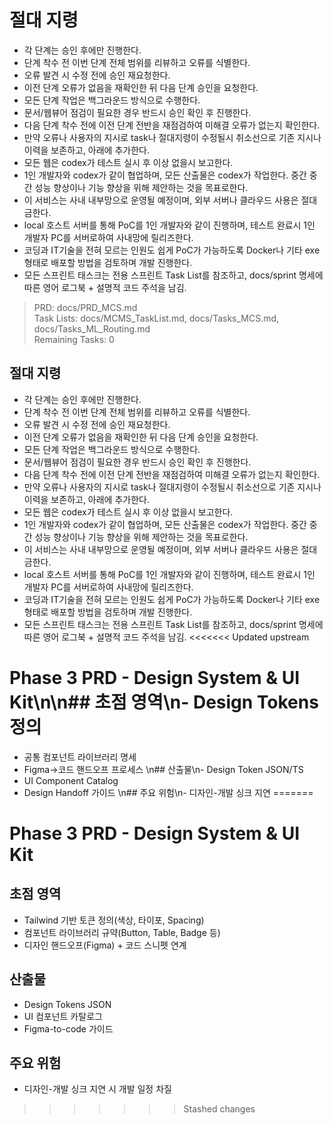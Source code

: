 # 절대 지령
- 각 단계는 승인 후에만 진행한다.
- 단계 착수 전 이번 단계 전체 범위를 리뷰하고 오류를 식별한다.
- 오류 발견 시 수정 전에 승인 재요청한다.
- 이전 단계 오류가 없음을 재확인한 뒤 다음 단계 승인을 요청한다.
- 모든 단계 작업은 백그라운드 방식으로 수행한다.
- 문서/웹뷰어 점검이 필요한 경우 반드시 승인 확인 후 진행한다.
- 다음 단계 착수 전에 이전 단계 전반을 재점검하여 미해결 오류가 없는지 확인한다.
- 만약 오류나 사용자의 지시로 task나 절대지령이 수정될시 취소선으로 기존 지시나 이력을 보존하고, 아래에 추가한다.
- 모든 웹은 codex가 테스트 실시 후 이상 없을시 보고한다.
- 1인 개발자와 codex가 같이 협업하며, 모든 산출물은 codex가 작업한다. 중간 중간 성능 향상이나 기능 향상을 위해 제안하는 것을 목표로한다.
- 이 서비스는 사내 내부망으로 운영될 예정이며, 외부 서버나 클라우드 사용은 절대 금한다.
- local 호스트 서버를 통해 PoC를 1인 개발자와 같이 진행하며, 테스트 완료시 1인 개발자 PC를 서버로하여 사내망에 릴리즈한다.
- 코딩과 IT기술을 전혀 모르는 인원도 쉽게 PoC가 가능하도록 Docker나 기타 exe 형태로 배포할 방법을 검토하며 개발 진행한다.
- 모든 스프린트 태스크는 전용 스프린트 Task List를 참조하고, docs/sprint 명세에 따른 영어 로그북 + 설명적 코드 주석을 남김.

> PRD: docs/PRD_MCS.md  
> Task Lists: docs/MCMS_TaskList.md, docs/Tasks_MCS.md, docs/Tasks_ML_Routing.md  
> Remaining Tasks: 0

## 절대 지령
- 각 단계는 승인 후에만 진행한다.
- 단계 착수 전 이번 단계 전체 범위를 리뷰하고 오류를 식별한다.
- 오류 발견 시 수정 전에 승인 재요청한다.
- 이전 단계 오류가 없음을 재확인한 뒤 다음 단계 승인을 요청한다.
- 모든 단계 작업은 백그라운드 방식으로 수행한다.
- 문서/웹뷰어 점검이 필요한 경우 반드시 승인 확인 후 진행한다.
- 다음 단계 착수 전에 이전 단계 전반을 재점검하여 미해결 오류가 없는지 확인한다.
- 만약 오류나 사용자의 지시로 task나 절대지령이 수정될시 취소선으로 기존 지시나 이력을 보존하고, 아래에 추가한다.
- 모든 웹은 codex가 테스트 실시 후 이상 없을시 보고한다.
- 1인 개발자와 codex가 같이 협업하며, 모든 산출물은 codex가 작업한다. 중간 중간 성능 향상이나 기능 향상을 위해 제안하는 것을 목표로한다.
- 이 서비스는 사내 내부망으로 운영될 예정이며, 외부 서버나 클라우드 사용은 절대 금한다.
- local 호스트 서버를 통해 PoC를 1인 개발자와 같이 진행하며, 테스트 완료시 1인 개발자 PC를 서버로하여 사내망에 릴리즈한다.
- 코딩과 IT기술을 전혀 모르는 인원도 쉽게 PoC가 가능하도록 Docker나 기타 exe 형태로 배포할 방법을 검토하며 개발 진행한다.
- 모든 스프린트 태스크는 전용 스프린트 Task List를 참조하고, docs/sprint 명세에 따른 영어 로그북 + 설명적 코드 주석을 남김.
<<<<<<< Updated upstream
# Phase 3 PRD - Design System & UI Kit\n\n## 초점 영역\n- Design Tokens 정의
- 공통 컴포넌트 라이브러리 명세
- Figma→코드 핸드오프 프로세스
\n## 산출물\n- Design Token JSON/TS
- UI Component Catalog
- Design Handoff 가이드
\n## 주요 위험\n- 디자인-개발 싱크 지연
=======
# Phase 3 PRD - Design System & UI Kit

## 초점 영역
- Tailwind 기반 토큰 정의(색상, 타이포, Spacing)
- 컴포넌트 라이브러리 규약(Button, Table, Badge 등)
- 디자인 핸드오프(Figma) + 코드 스니펫 연계

## 산출물
- Design Tokens JSON
- UI 컴포넌트 카탈로그
- Figma-to-code 가이드

## 주요 위험
- 디자인-개발 싱크 지연 시 개발 일정 차질
>>>>>>> Stashed changes

